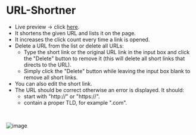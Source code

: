 # URL-Shortner
 - Live preview → click [here](https://ayushnagarcodes.github.io/URL-Shortner/).
 - It shortens the given URL and lists it on the page.
 - It increases the click count every time a link is opened.
 - Delete a URL from the list or delete all URLs:
   - Type the short link or the original URL link in the input box and click the "Delete" button to remove it (this will delete all short links that directs to the URL).
   - Simply click the "Delete" button while leaving the input box blank to remove all short links.
 - You can also edit the short link.
 - The URL should be correct otherwise an error is displayed. It should:
    - start with "http://" or "https://".
    - contain a proper TLD, for example ".com".
 <br />
 
 ![image](https://user-images.githubusercontent.com/75565512/234758344-4544cf22-9b44-41ef-bfa8-73ab619c976c.png)
